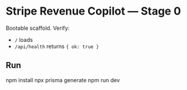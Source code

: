 # Stripe Revenue Copilot — Stage 0

Bootable scaffold. Verify:
- `/` loads
- `/api/health` returns `{ ok: true }`

## Run
npm install
npx prisma generate
npm run dev
